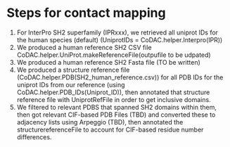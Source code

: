 # Steps for contact mapping
1. For InterPro SH2 superfamily (IPRxxx), we retrieved all uniprot IDs for the human species (default) (UniprotIDs = CoDAC.helper.Interpro(IPR))
2. We produced a human reference SH2 CSV file CoDAC.helper.UniProt.makeReferenceFile(outpufile to be udpated) 
3. We produced a human reference SH2 Fasta file (TO be written)
4. We produced a structure reference file (CoDAC.helper.PDB(SH2_human_reference.csv)) for all PDB IDs for the uniprot IDs from our reference (using CoDAC.helper.PDB_IDs(Uniprot_ID)), then annotated that structure reference file with UniprotRefFile in order to get inclusive domains.
5. We filtered to relevant PDBS that spanned SH2 domains within them, then got relevant CIF-based PDB Files (TBD) and converted these to adjacency lists using Arpeggio (TBD), then annotated the structurereferenceFile to account for CIF-based residue number differences. 



